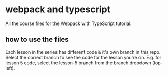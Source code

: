 # webpack and typescript
All the course files for the Webpack with TypeScript tutorial.

## how to use the files
Each lesson in the series has different code & it's own branch in this repo. Select the correct branch to see the code for the lesson you're on. E.g. for lesson 5 code, select the lesson-5 branch from the branch dropdown (top-left).

